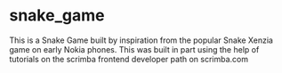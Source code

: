 # snake_game
This is a Snake Game built by inspiration from the popular Snake Xenzia game on early Nokia phones. 
This was built in part using the help of tutorials on the scrimba frontend developer path on scrimba.com
